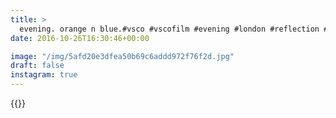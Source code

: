 ```yaml
---
title: >
  evening. orange n blue.#vsco #vscofilm #evening #london #reflection #color #blue #orange #city
date: 2016-10-26T16:30:46+00:00

image: "/img/5afd20e3dfea50b69c6addd972f76f2d.jpg"
draft: false
instagram: true
---
```


{{<photo src="/img/5afd20e3dfea50b69c6addd972f76f2d.jpg">}}
